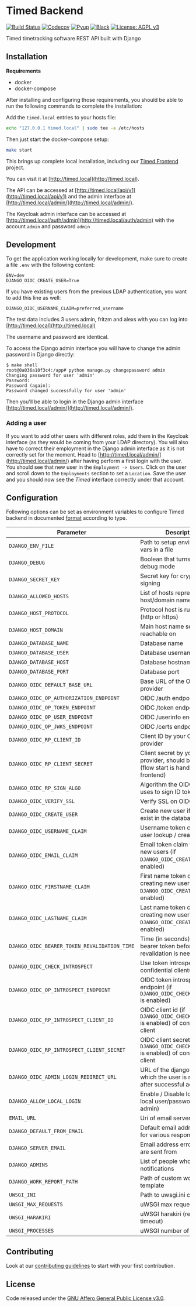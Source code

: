 # Timed Backend

[![Build Status](https://github.com/adfinis-sygroup/timed-backend/workflows/Test/badge.svg)](https://github.com/adfinis-sygroup/timed-backend/actions?query=workflow%3A%22Test%22)
[![Codecov](https://codecov.io/gh/adfinis-sygroup/timed-backend/branch/master/graph/badge.svg)](https://codecov.io/gh/adfinis-sygroup/timed-backend)
[![Pyup](https://pyup.io/repos/github/adfinis-sygroup/timed-backend/shield.svg)](https://pyup.io/account/repos/github/adfinis-sygroup/timed-backend/)
[![Black](https://img.shields.io/badge/code%20style-black-000000.svg)](https://github.com/adfinis-sygroup/timed-backend)
[![License: AGPL v3](https://img.shields.io/badge/License-AGPL%20v3-blue.svg)](https://www.gnu.org/licenses/agpl-3.0)

Timed timetracking software REST API built with Django

## Installation

**Requirements**

- docker
- docker-compose

After installing and configuring those requirements, you should be able to run the following
commands to complete the installation:

Add the `timed.local` entries to your hosts file:
```bash
echo "127.0.0.1 timed.local" | sudo tee -a /etc/hosts
```

Then just start the docker-compose setup:
```bash
make start
```

This brings up complete local installation, including our [Timed Frontend](https://github.com/adfinis-sygroup/timed-frontend) project.

You can visit it at [http://timed.local](http://timed.local).

The API can be accessed at [http://timed.local/api/v1](http://timed.local/api/v1) and the admin interface at [http://timed.local/admin/](http://timed.local/admin/).

The Keycloak admin interface can be accessed at [http://timed.local/auth/admin](http://timed.local/auth/admin) with the account `admin` and password `admin`

## Development

To get the application working locally for development, make sure to create a file `.env` with the following content:

```
ENV=dev
DJANGO_OIDC_CREATE_USER=True
```

If you have existing users from the previous LDAP authentication, you want to add this line as well:

```
DJANGO_OIDC_USERNAME_CLAIM=preferred_username
```

The test data includes 3 users admin, fritzm and alexs with you can log into [http://timed.local](http://timed.local)

The username and password are identical.

To access the Django admin interface you will have to change the admin password in Django directly:

```console
$ make shell
root@0a036a10f3c4:/app# python manage.py changepassword admin
Changing password for user 'admin'
Password: 
Password (again): 
Password changed successfully for user 'admin'
```

Then you'll be able to login in the Django admin interface [http://timed.local/admin/](http://timed.local/admin/).


### Adding a user

If you want to add other users with different roles, add them in the Keycloak interface (as they would be coming from your LDAP directory).
You will also have to correct their employment in the Django admin interface as it is not correctly set for the moment.
Head to [http://timed.local/admin/](http://timed.local/admin/) after having perform a first login with the user.
You should see that new user in the `Employment -> Users`.
Click on the user and scroll down to the `Employments` section to set a `Location`.
Save the user and you should now see the _Timed_ interface correctly under that account.

## Configuration

Following options can be set as environment variables to configure Timed backend in documented [format](https://github.com/joke2k/django-environ#supported-types)
according to type.

| Parameter                                    | Description                                                                              | Default                                                      |
|----------------------------------------------|------------------------------------------------------------------------------------------|--------------------------------------------------------------|
| `DJANGO_ENV_FILE`                            | Path to setup environment vars in a file                                                 | .env                                                         |
| `DJANGO_DEBUG`                               | Boolean that turns on/off debug mode                                                     | False                                                        |
| `DJANGO_SECRET_KEY`                          | Secret key for cryptographic signing                                                     | not set (required)                                           |
| `DJANGO_ALLOWED_HOSTS`                       | List of hosts representing the host/domain names                                         | not set (required)                                           |
| `DJANGO_HOST_PROTOCOL`                       | Protocol host is running on (http or https)                                              | http                                                         |
| `DJANGO_HOST_DOMAIN`                         | Main host name server is reachable on                                                    | not set (required)                                           |
| `DJANGO_DATABASE_NAME`                       | Database name                                                                            | timed                                                        |
| `DJANGO_DATABASE_USER`                       | Database username                                                                        | timed                                                        |
| `DJANGO_DATABASE_HOST`                       | Database hostname                                                                        | localhost                                                    |
| `DJANGO_DATABASE_PORT`                       | Database port                                                                            | 5432                                                         |
| `DJANGO_OIDC_DEFAULT_BASE_URL`               | Base URL of the OIDC provider                                                            | http://timed.local/auth/realms/timed/protocol/openid-connect |
| `DJANGO_OIDC_OP_AUTHORIZATION_ENDPOINT`      | OIDC /auth endpoint                                                                      | {`DJANGO_OIDC_DEFAULT_BASE_URL`}/auth                        |
| `DJANGO_OIDC_OP_TOKEN_ENDPOINT`              | OIDC /token endpoint                                                                     | {`DJANGO_OIDC_DEFAULT_BASE_URL`}/token                       |
| `DJANGO_OIDC_OP_USER_ENDPOINT`               | OIDC /userinfo endpoint                                                                  | {`DJANGO_OIDC_DEFAULT_BASE_URL`}/userinfo                    |
| `DJANGO_OIDC_OP_JWKS_ENDPOINT`               | OIDC /certs endpoint                                                                     | {`DJANGO_OIDC_DEFAULT_BASE_URL`}/certs                       |
| `DJANGO_OIDC_RP_CLIENT_ID`                   | Client ID by your OIDC provider                                                          | timed-public                                                 |
| `DJANGO_OIDC_RP_CLIENT_SECRET`               | Client secret by your OIDC provider, should be None (flow start is handled by frontend)  | not set                                                      |
| `DJANGO_OIDC_RP_SIGN_ALGO`                   | Algorithm the OIDC provider uses to sign ID tokens                                       | RS256                                                        |
| `DJANGO_OIDC_VERIFY_SSL`                     | Verify SSL on OIDC request                                                               | dev: False, prod: True                                       |
| `DJANGO_OIDC_CREATE_USER`                    | Create new user if it doesn't exist in the database                                      | False                                                        |
| `DJANGO_OIDC_USERNAME_CLAIM`                 | Username token claim for user lookup / creation                                          | sub                                                          |
| `DJANGO_OIDC_EMAIL_CLAIM`                    | Email token claim for creating new users (if `DJANGO_OIDC_CREATE_USER` is enabled)       | email                                                        |
| `DJANGO_OIDC_FIRSTNAME_CLAIM`                | First name token claim for creating new users (if `DJANGO_OIDC_CREATE_USER` is enabled)  | given_name                                                   |
| `DJANGO_OIDC_LASTNAME_CLAIM`                 | Last name token claim for creating new users (if `DJANGO_OIDC_CREATE_USER` is enabled)   | family_name                                                  |
| `DJANGO_OIDC_BEARER_TOKEN_REVALIDATION_TIME` | Time (in seconds) to cache a bearer token before revalidation is needed                  | 60                                                           |
| `DJANGO_OIDC_CHECK_INTROSPECT`               | Use token introspection for confidential clients                                         | True                                                         |
| `DJANGO_OIDC_OP_INTROSPECT_ENDPOINT`         | OIDC token introspection endpoint (if `DJANGO_OIDC_CHECK_INTROSPECT` is enabled)         | {`DJANGO_OIDC_DEFAULT_BASE_URL`}/token/introspect            |
| `DJANGO_OIDC_RP_INTROSPECT_CLIENT_ID`        | OIDC client id (if `DJANGO_OIDC_CHECK_INTROSPECT` is enabled) of confidential client     | timed-confidential                                           |
| `DJANGO_OIDC_RP_INTROSPECT_CLIENT_SECRET`    | OIDC client secret (if `DJANGO_OIDC_CHECK_INTROSPECT` is enabled) of confidential client | not set                                                      |
| `DJANGO_OIDC_ADMIN_LOGIN_REDIRECT_URL`       | URL of the django-admin, to which the user is redirected after successful admin login    | dev: http://timed.local/admin/, prod: not set                |
| `DJANGO_ALLOW_LOCAL_LOGIN`                   | Enable / Disable login with local user/password (in admin)                               | True                                                         |
| `EMAIL_URL`                                  | Uri of email server                                                                      | smtp://localhost:25                                          |
| `DJANGO_DEFAULT_FROM_EMAIL`                  | Default email address to use for various responses                                       | webmaster@localhost                                          |
| `DJANGO_SERVER_EMAIL`                        | Email address error messages are sent from                                               | root@localhost                                               |
| `DJANGO_ADMINS`                              | List of people who get error notifications                                               | not set                                                      |
| `DJANGO_WORK_REPORT_PATH`                    | Path of custom work report template                                                      | not set                                                      |
| `UWSGI_INI`                                  | Path to uwsgi.ini configuration                                                          | /app/uwsgi.ini                                               |
| `UWSGI_MAX_REQUESTS`                         | uWSGI max requests                                                                       | 2000                                                         |
| `UWSGI_HARAKIRI`                             | uWSGI harakiri (request timeout)                                                         | 5                                                            |
| `UWSGI_PROCESSES`                            | uWSGI number of processes                                                                | 4                                                            |


## Contributing

Look at our [contributing guidelines](CONTRIBUTING.md) to start with your first contribution.

## License

Code released under the [GNU Affero General Public License v3.0](LICENSE).
